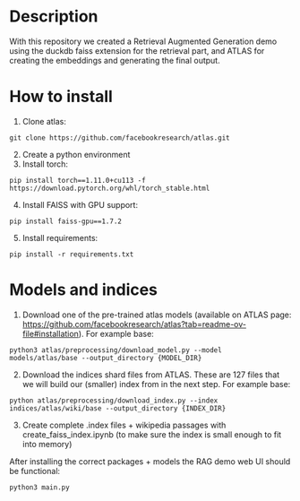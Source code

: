 # Description
With this repository we created a Retrieval Augmented Generation demo using the duckdb faiss extension for the retrieval part, and ATLAS for creating the embeddings and generating the final output.

# How to install
1. Clone atlas: 
```
git clone https://github.com/facebookresearch/atlas.git
```
2. Create a python environment
3. Install torch:
```
pip install torch==1.11.0+cu113 -f https://download.pytorch.org/whl/torch_stable.html
```
4. Install FAISS with GPU support: 
```
pip install faiss-gpu==1.7.2
```
5. Install requirements:
```
pip install -r requirements.txt
```

# Models and indices
1. Download one of the pre-trained atlas models (available on ATLAS page: https://github.com/facebookresearch/atlas?tab=readme-ov-file#installation). For example base:
```
python3 atlas/preprocessing/download_model.py --model models/atlas/base --output_directory {MODEL_DIR}
```
2. Download the indices shard files from ATLAS. These are 127 files that we will build our (smaller) index from in the next step. For example base:
```
python atlas/preprocessing/download_index.py --index indices/atlas/wiki/base --output_directory {INDEX_DIR} 
```
3. Create complete .index files + wikipedia passages with create_faiss_index.ipynb (to make sure the index is small enough to fit into memory)

After installing the correct packages + models the RAG demo web UI should be functional:
```
python3 main.py
```

